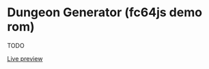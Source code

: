 # Dungeon Generator (fc64js demo rom)

TODO

[Live preview](https://theinvader360.github.io/fc64js/rom/demo/dungeon-generator/)

